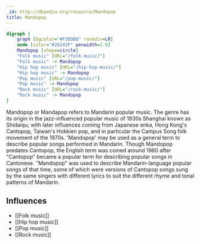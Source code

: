 ```yaml
---
_id: http://dbpedia.org/resource/Mandopop
title: Mandopop
---
```


```dot
digraph {
	graph [bgcolor="#F3DDB8" rankdir=LR]
	node [color="#26242F" penwidth=3.0]
	Mandopop [shape=circle]
	"Folk music" [URL="/folk-music/"]
	"Folk music" -> Mandopop
	"Hip hop music" [URL="/hip-hop-music/"]
	"Hip hop music" -> Mandopop
	"Pop music" [URL="/pop-music/"]
	"Pop music" -> Mandopop
	"Rock music" [URL="/rock-music/"]
	"Rock music" -> Mandopop
}
```

Mandopop or Mandapop refers to Mandarin popular music. The genre has its origin in the jazz-influenced popular music of 1930s Shanghai known as Shidaiqu; with later influences coming from Japanese enka, Hong Kong's Cantopop, Taiwan's Hokkien pop, and in particular the Campus Song folk movement of the 1970s. 'Mandopop' may be used as a general term to describe popular songs performed in Mandarin. Though Mandopop predates Cantopop, the English term was coined around 1980 after "Cantopop" became a popular term for describing popular songs in Cantonese. "Mandopop" was used to describe Mandarin-language popular songs of that time, some of which were versions of Cantopop songs sung by the same singers with different lyrics to suit the different rhyme and tonal patterns of Mandarin.

## Influences

- [[Folk music]]
- [[Hip hop music]]
- [[Pop music]]
- [[Rock music]]
